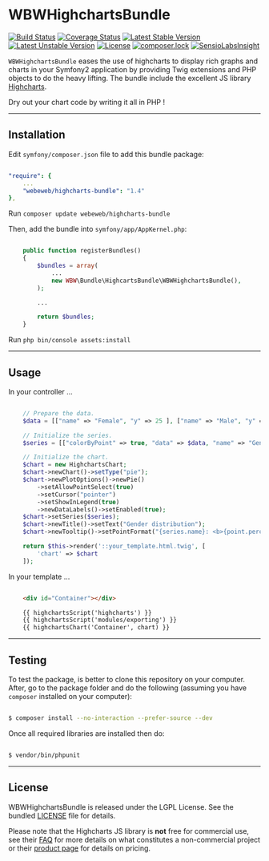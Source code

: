 WBWHighchartsBundle
====================

[![Build Status](https://travis-ci.org/webeweb/WBWHighchartsBundle.svg?branch=master)](https://travis-ci.org/webeweb/WBWHighchartsBundle) [![Coverage Status](https://coveralls.io/repos/github/webeweb/WBWHighchartsBundle/badge.svg?branch=master)](https://coveralls.io/github/webeweb/WBWHighchartsBundle?branch=master) [![Latest Stable Version](https://poser.pugx.org/webeweb/highcharts-bundle/v/stable)](https://packagist.org/packages/webeweb/highcharts-bundle) [![Latest Unstable Version](https://poser.pugx.org/webeweb/highcharts-bundle/v/unstable)](https://packagist.org/packages/webeweb/highcharts-bundle) [![License](https://poser.pugx.org/webeweb/highcharts-bundle/license)](https://packagist.org/packages/webeweb/highcharts-bundle) [![composer.lock](https://poser.pugx.org/webeweb/highcharts-bundle/composerlock)](https://packagist.org/packages/webeweb/highcharts-bundle) [![SensioLabsInsight](https://insight.sensiolabs.com/projects/682376ac-1bed-4e41-90f0-90a8a4b20f75/mini.png)](https://insight.sensiolabs.com/projects/682376ac-1bed-4e41-90f0-90a8a4b20f75)

`WBWHighchartsBundle` eases the use of highcharts to display rich graphs and charts in your Symfony2 application by providing Twig extensions and PHP objects to do the heavy lifting. The bundle include the excellent JS library [Highcharts](https://www.highcharts.com).

Dry out your chart code by writing it all in PHP !

---

## Installation

Edit `symfony/composer.json` file to add this bundle package:

```yml

"require": {
    ...
    "webeweb/highcharts-bundle": "1.4"
},

```

Run `composer update webeweb/highcharts-bundle`

Then, add the bundle into `symfony/app/AppKernel.php`:

```php

    public function registerBundles()
    {
        $bundles = array(
            ...
            new WBW\Bundle\HighcartsBundle\WBWHighchartsBundle(),
        );

        ...

        return $bundles;
    }

```

Run `php bin/console assets:install`

---

## Usage

In your controller ...

```php

	// Prepare the data.
	$data = [["name" => "Female", "y" => 25 ], ["name" => "Male", "y" => 25], ["name" => "Unknown", "y" => 50]];

	// Initialize the series.
	$series = [["colorByPoint" => true, "data" => $data, "name" => "Gender distribution"]];

	// Initialize the chart.
	$chart = new HighchartsChart;
	$chart->newChart()->setType("pie");
	$chart->newPlotOptions()->newPie()
		->setAllowPointSelect(true)
		->setCursor("pointer")
		->setShowInLegend(true)
		->newDataLabels()->setEnabled(true);
	$chart->setSeries($series);
	$chart->newTitle()->setText("Gender distribution");
	$chart->newTooltip()->setPointFormat("{series.name}: <b>{point.percentage:.1f}%</b>");

	return $this->render('::your_template.html.twig', [
		'chart' => $chart
	]);

```

In your template ...

```html

	<div id="Container"></div>

	{{ highchartsScript('highcharts') }}
	{{ highchartsScript('modules/exporting') }}
	{{ highchartsChart('Container', chart) }}

```

---

## Testing

To test the package, is better to clone this repository on your computer. After, go to the package folder and do
the following (assuming you have `composer` installed on your computer):

```bash

$ composer install --no-interaction --prefer-source --dev

```

Once all required libraries are installed then do:

```bash

$ vendor/bin/phpunit

```

---

## License

WBWHighchartsBundle is released under the LGPL License. See the bundled [LICENSE](LICENSE) file for details.

Please note that the Highcharts JS library is **not** free for commercial use, see their
[FAQ](http://shop.highsoft.com/faq) for more details on what constitutes a non-commercial project or their
[product page](http://shop.highsoft.com/highcharts.html) for details on pricing.
